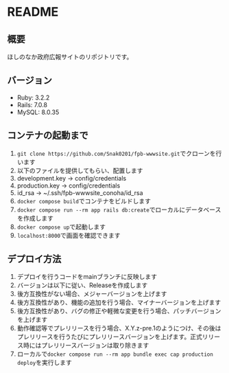 # README
## 概要
ほしのなか政府広報サイトのリポジトリです。

## バージョン
- Ruby: 3.2.2
- Rails: 7.0.8
- MySQL: 8.0.35

## コンテナの起動まで
1. `git clone https://github.com/Snak0201/fpb-wwwsite.git`でクローンを行います
1. 以下のファイルを提供してもらい、配置します
  1. development.key -> config/credentials
  1. production.key -> config/credentials
  1. id_rsa -> ~/.ssh/fpb-wwwsite_conoha/id_rsa
1. `docker compose build`でコンテナをビルドします
1. `docker compose run --rm app rails db:create`でローカルにデータベースを作成します
1. `docker compose up`で起動します
1. `localhost:8000`で画面を確認できます

## デプロイ方法
1. デプロイを行うコードをmainブランチに反映します
1. バージョンは以下に従い、Releaseを作成します
  1. 後方互換性がない場合、メジャーバージョンを上げます
  1. 後方互換性があり、機能の追加を行う場合、マイナーバージョンを上げます
  1. 後方互換性があり、バグの修正や軽微な変更を行う場合、パッチバージョンを上げます
  1. 動作確認等でプレリリースを行う場合、X.Y.z-pre.1のようにつけ、その後はプレリリースを行うたびにプレリリースバージョンを上げます。正式リリース時にはプレリリースバージョンは取り除きます
1. ローカルで`docker compose run --rm app bundle exec cap production deploy`を実行します


